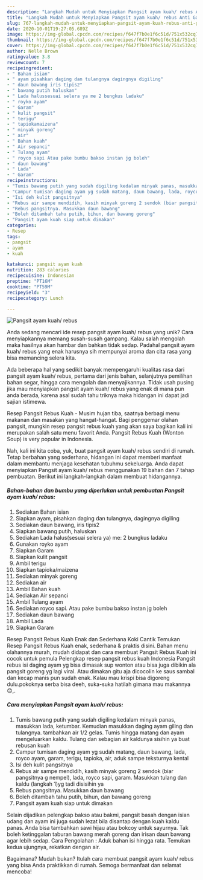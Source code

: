 ```yaml
---
description: "Langkah Mudah untuk Menyiapkan Pangsit ayam kuah/ rebus Anti Gagal"
title: "Langkah Mudah untuk Menyiapkan Pangsit ayam kuah/ rebus Anti Gagal"
slug: 767-langkah-mudah-untuk-menyiapkan-pangsit-ayam-kuah-rebus-anti-gagal
date: 2020-10-01T19:27:05.689Z
image: https://img-global.cpcdn.com/recipes/f647f7b0e1f6c51d/751x532cq70/pangsit-ayam-kuah-rebus-foto-resep-utama.jpg
thumbnail: https://img-global.cpcdn.com/recipes/f647f7b0e1f6c51d/751x532cq70/pangsit-ayam-kuah-rebus-foto-resep-utama.jpg
cover: https://img-global.cpcdn.com/recipes/f647f7b0e1f6c51d/751x532cq70/pangsit-ayam-kuah-rebus-foto-resep-utama.jpg
author: Nelle Brown
ratingvalue: 3.8
reviewcount: 7
recipeingredient:
- " Bahan isian"
- " ayam pisahkan daging dan tulangnya dagingnya digiling"
- " daun bawang iris tipis2"
- " bawang putih haluskan"
- " Lada halussesuai selera ya me 2 bungkus ladaku"
- " royko ayam"
- " Garam"
- " kulit pangsit"
- " terigu"
- " tapiokamaizena"
- " minyak goreng"
- " air"
- " Bahan kuah"
- " Air sepanci"
- " Tulang ayam"
- " royco sapi Atau pake bumbu bakso instan jg boleh"
- " daun bawang"
- " Lada"
- " Garam"
recipeinstructions:
- "Tumis bawang putih yang sudah digiling kedalam minyak panas, masukkan lada, ketumbar. Kemudian masukkan daging ayam giling dan tulangnya. tambahkan air 1/2 gelas. Tumis hingga matang dan ayam mengeluarkan kaldu. Tulang dan sebagian air kaldunya sisihin ya buat rebusan kuah"
- "Campur tumisan daging ayam yg sudah matang, daun bawang, lada, royco ayam, garam, terigu, tapioka, air, aduk sampe teksturnya kental"
- "Isi deh kulit pangsitnya"
- "Rebus air sampe mendidih, kasih minyak goreng 2 sendok (biar pangsitnya g nempel), lada, royco sapi, garam. Masukkan tulang dan kaldu (langkah 1)yg tadi disisihin ya"
- "Rebus pangsitnya. Masukkan daun bawang"
- "Boleh ditambah tahu putih, bihun, dan bawang goreng"
- "Pangsit ayam kuah siap untuk dimakan"
categories:
- Resep
tags:
- pangsit
- ayam
- kuah

katakunci: pangsit ayam kuah 
nutrition: 283 calories
recipecuisine: Indonesian
preptime: "PT16M"
cooktime: "PT59M"
recipeyield: "3"
recipecategory: Lunch

---
```



![Pangsit ayam kuah/ rebus](https://img-global.cpcdn.com/recipes/f647f7b0e1f6c51d/751x532cq70/pangsit-ayam-kuah-rebus-foto-resep-utama.jpg)

Anda sedang mencari ide resep pangsit ayam kuah/ rebus yang unik? Cara menyiapkannya memang susah-susah gampang. Kalau salah mengolah maka hasilnya akan hambar dan bahkan tidak sedap. Padahal pangsit ayam kuah/ rebus yang enak harusnya sih mempunyai aroma dan cita rasa yang bisa memancing selera kita.

Ada beberapa hal yang sedikit banyak mempengaruhi kualitas rasa dari pangsit ayam kuah/ rebus, pertama dari jenis bahan, selanjutnya pemilihan bahan segar, hingga cara mengolah dan menyajikannya. Tidak usah pusing jika mau menyiapkan pangsit ayam kuah/ rebus yang enak di mana pun anda berada, karena asal sudah tahu triknya maka hidangan ini dapat jadi sajian istimewa.

Resep Pangsit Rebus Kuah - Musim hujan tiba, saatnya berbagi menu makanan dan masakan yang hangat-hangat. Bagi penggemar olahan pangsit, mungkin resep pangsit rebus kuah yang akan saya bagikan kali ini merupakan salah satu menu favorit Anda. Pangsit Rebus Kuah (Wonton Soup) is very popular in Indonesia.


Nah, kali ini kita coba, yuk, buat pangsit ayam kuah/ rebus sendiri di rumah. Tetap berbahan yang sederhana, hidangan ini dapat memberi manfaat dalam membantu menjaga kesehatan tubuhmu sekeluarga. Anda dapat menyiapkan Pangsit ayam kuah/ rebus menggunakan 19 bahan dan 7 tahap pembuatan. Berikut ini langkah-langkah dalam membuat hidangannya.

<!--inarticleads1-->

##### Bahan-bahan dan bumbu yang diperlukan untuk pembuatan Pangsit ayam kuah/ rebus:

1. Sediakan  Bahan isian
1. Siapkan  ayam, pisahkan daging dan tulangnya, dagingnya digiling
1. Sediakan  daun bawang, iris tipis2
1. Siapkan  bawang putih, haluskan
1. Sediakan  Lada halus(sesuai selera ya) me: 2 bungkus ladaku
1. Gunakan  royko ayam
1. Siapkan  Garam
1. Siapkan  kulit pangsit
1. Ambil  terigu
1. Siapkan  tapioka/maizena
1. Sediakan  minyak goreng
1. Sediakan  air
1. Ambil  Bahan kuah
1. Sediakan  Air sepanci
1. Ambil  Tulang ayam
1. Sediakan  royco sapi. Atau pake bumbu bakso instan jg boleh
1. Sediakan  daun bawang
1. Ambil  Lada
1. Siapkan  Garam


Resep Pangsit Rebus Kuah Enak dan Sederhana Koki Cantik Temukan Resep Pangsit Rebus Kuah enak, sederhana &amp; praktis disini. Bahan menu olahannya murah, mudah didapat dan cara membuat Pangsit Rebus Kuah ini cocok untuk pemula Pelengkap resep pangsit rebus kuah Indonesia Pangsit rebus isi daging ayam yg bisa dimasak sup wonton atau bisa juga dibikin ala pangsit goreng yg lagi viral. Atau dimakan gitu aja dicocolin ke saus sambal dan kecap manis pun sudah enak. Kalau mau krispi bisa digoreng dulu.pokoknya serba bisa deeh, suka-suka hatilah gimana mau makannya 😊,. 

<!--inarticleads2-->

##### Cara menyiapkan Pangsit ayam kuah/ rebus:

1. Tumis bawang putih yang sudah digiling kedalam minyak panas, masukkan lada, ketumbar. Kemudian masukkan daging ayam giling dan tulangnya. tambahkan air 1/2 gelas. Tumis hingga matang dan ayam mengeluarkan kaldu. Tulang dan sebagian air kaldunya sisihin ya buat rebusan kuah
1. Campur tumisan daging ayam yg sudah matang, daun bawang, lada, royco ayam, garam, terigu, tapioka, air, aduk sampe teksturnya kental
1. Isi deh kulit pangsitnya
1. Rebus air sampe mendidih, kasih minyak goreng 2 sendok (biar pangsitnya g nempel), lada, royco sapi, garam. Masukkan tulang dan kaldu (langkah 1)yg tadi disisihin ya
1. Rebus pangsitnya. Masukkan daun bawang
1. Boleh ditambah tahu putih, bihun, dan bawang goreng
1. Pangsit ayam kuah siap untuk dimakan


Selain dijadikan pelengkap bakso atau bakmi, pangsit basah dengan isian udang dan ayam ini juga sudah lezat bila disantap dengan kuah kaldu panas. Anda bisa tambahkan sawi hijau atau bokcoy untuk sayurnya. Tak boleh ketinggalan taburan bawang merah goreng dan irisan daun bawang agar lebih sedap. Cara Pengolahan : Aduk bahan isi hingga rata. Temukan kedua ujungnya, rekatkan dengan air. 

Bagaimana? Mudah bukan? Itulah cara membuat pangsit ayam kuah/ rebus yang bisa Anda praktikkan di rumah. Semoga bermanfaat dan selamat mencoba!
